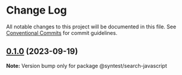 # Change Log

All notable changes to this project will be documented in this file.
See [Conventional Commits](https://conventionalcommits.org) for commit guidelines.

## [0.1.0](https://github.com/syntest-framework/syntest-javascript/compare/@syntest/search-javascript@0.1.0-beta.20...@syntest/search-javascript@0.1.0) (2023-09-19)

**Note:** Version bump only for package @syntest/search-javascript
